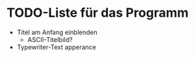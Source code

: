 # TODO-Liste für das Programm

- Titel am Anfang einblenden
  - ASCII-Titelbild?
- Typewriter-Text apperance

